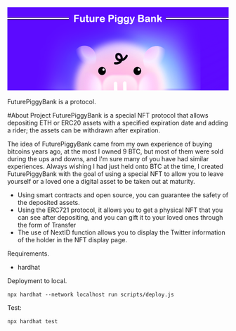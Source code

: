 <div align="center"><img src="./docs/banner.png"></div>
<p> FuturePiggyBank is a protocol.</p>

#About Project 
FuturePiggyBank is a special NFT protocol that allows depositing ETH or ERC20 assets with a specified expiration date and adding a rider; the assets can be withdrawn after expiration.

The idea of FuturePiggyBank came from my own experience of buying bitcoins years ago, at the most I owned 9 BTC, but most of them were sold during the ups and downs, and I'm sure many of you have had similar experiences. Always wishing I had just held onto BTC at the time, I created FuturePiggyBank with the goal of using a special NFT to allow you to leave yourself or a loved one a digital asset to be taken out at maturity.

- Using smart contracts and open source, you can guarantee the safety of the deposited assets.
- Using the ERC721 protocol, it allows you to get a physical NFT that you can see after depositing, and you can gift it to your loved ones through the form of Transfer
- The use of NextID function allows you to display the Twitter information of the holder in the NFT display page.

Requirements.
- hardhat

Deployment to local.
```
npx hardhat --network localhost run scripts/deploy.js
```

Test:
```
npx hardhat test
```
